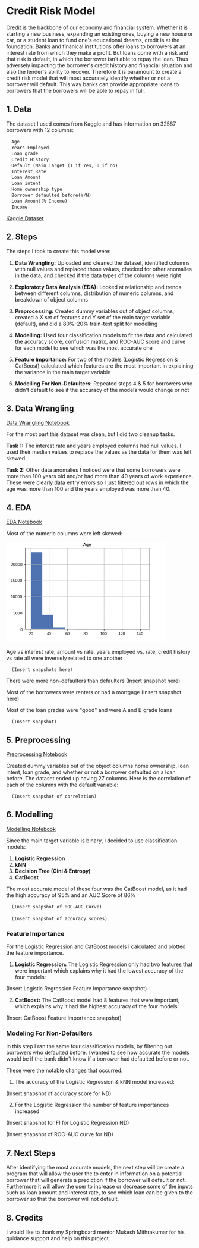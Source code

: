 # Credit Risk Model

Credit is the backbone of our economy and financial system. Whether it is starting a new business, expanding an existing ones, buying a new house or car, or a student loan to fund one's educational dreams, credit is at the foundation. Banks and finanical institutions offer loans to borrowers at an interest rate from which they make a profit. But loans come with a risk and that risk is default, in which the borrower isn't able to repay the loan. Thus adversely impacting the borrower's credit history and financial situation and also the lender's ability to recover. Therefore it is paramount to create a credit risk model that will most accurately identify whether or not a borrower will default. This way banks can provide appropriate loans to borrowers that the borrowers will be able to repay in full.

## 1. Data

The dataset I used comes from Kaggle and has information on 32587 borrowers with 12 columns:

      Age
      Years Employed
      Loan grade
      Credit History
      Default (Main Target (1 if Yes, 0 if no)
      Interest Rate
      Loan Amount
      Loan intent
      Home ownership type
      Borrower defaulted before(Y/N)
      Loan Amount(% Income)
      Income
      
[Kaggle Dataset](https://www.kaggle.com/datasets/laotse/credit-risk-dataset?select=credit_risk_dataset.csv)

## 2. Steps

The steps I took to create this model were:

1. **Data Wrangling:** Uploaded and cleaned the dataset, identified columns with null values and replaced those values, checked for other anomalies in the data, and checked if the data types of the columns were right

2. **Exploratoty Data Analysis (EDA):** Looked at relationship and trends between different columns, distribution of numeric columns, and breakdown of object columns

3. **Preprocessing:** Created dummy variables out of object columns, created a X set of features and Y set of the main target variable (default), and did a 80%-20% train-test split for modelling

4. **Modelling:** Used four classification models to fit the data and calculated the accuracy score, confusion matrix, and ROC-AUC score and curve for each model to see which was the most accurate one

5. **Feature Importance:** For two of the models (Logistic Regression & CatBoost) calculated which features are the most important in explaining the variance in the main target variable 

6. **Modelling For Non-Defaulters:** Repeated steps 4 & 5 for borrowers who didn't default to see if the accuracy of the models would change or not


## 3. Data Wrangling 

[Data Wrangling Notebook](https://github.com/apawar93/Data-Science-Capstone-Project/blob/main/Capstone%20-%20Data%20Wrangling.ipynb)

For the most part this dataset was clean, but I did two cleanup tasks.

**Task 1:** The interest rate and years employed columns had null values. I used their median values to replace the values as the data for them was left skewed

**Task 2:** Other data anomalies I noticed were that some borrowers were more than 100 years old and/or had more than 40 years of work experience. These were clearly data entry errors so I just filtered out rows in which the age was more than 100 and the years employed was more than 40. 


## 4. EDA

[EDA Notebook](https://github.com/apawar93/Data-Science-Capstone-Project/blob/main/Capstone%20-%20EDA.ipynb)

Most of the numeric columns were left skewed:

![](./Snaps/Age%20Dist.PNG)



Age vs interest rate, amount vs rate, years employed vs. rate, credit history vs rate all were inversely related to one another

      (Insert snapshots here)

There were more non-defaulters than defaulters
   (Insert snapshot here)


Most of the borrowers were renters or had a mortgage 
      (Insert snapshot here)


Most of the loan grades were "good" and were A and B grade loans

      (Insert snapshot)



## 5. Preprocessing

[Preprocessing Notebook](https://github.com/apawar93/Data-Science-Capstone-Project/blob/main/Capstone%20-%20Pre-Processing%20%26%20Data%20Training.ipynb)

Created dummy variables out of the object columns home ownership, loan intent, loan grade, and whether or not a borrower defaulted on a loan before. The dataset ended up having 27 columns. Here is the correlation of each of the columns with the default variable:

      (Insert snapshot of correlation)


## 6. Modelling

[Modelling Notebook](https://github.com/apawar93/Data-Science-Capstone-Project/blob/main/Capstone%20-%20Modeling.ipynb)

Since the main target variable is binary, I decided to use classification models:

1. **Logistic Regression**
2. **kNN**
3. **Decision Tree (Gini & Entropy)**
4. **CatBoost**

The most accurate model of these four was the CatBoost model, as it had the high accuracy of 95% and an AUC Score of 86%

      (Insert snapshot of ROC-AUC Curve)
      
      (Insert snapshot of accuracy scores)



### Feature Importance

For the Logistic Regression and CatBoost models I calculated and plotted the feature importance.

1. **Logistic Regression:** The Logistic Regression only had two features that were important which explains why it had the lowest accuracy of the four models:

(Insert Logistic Regression Feature Importance snapshot)
            
2. **CatBoost:** The CatBoost model had 8 features that were important, which explains why it had the highest accuracy of the four models:

(Insert CatBoost Feature Importance snapshot)

### Modeling For Non-Defaulters

In this step I ran the same four classification models, by filtering out borrowers who defaulted before. I wanted to see how accurate the models would be if the bank didn't know if a borrower had defaulted before or not.

These were the notable changes that occurred:

1. The accuracy of the Logistic Regression & kNN model increased:

(Insert snapshot of accuracy score for ND)

2. For the Logistic Regression the number of feature importances increased

(Insert snapshot for FI for Logistic Regression ND)

(Insert snapshot of ROC-AUC curve for ND)


## 7. Next Steps

After identifying the most accurate models, the next step will be create a program that will allow the user the to enter in information on a potential borrower that will generate a prediction if the borrower will default or not. Furthermore it will allow the user to increase or decrease some of the inputs such as loan amount and interest rate, to see which loan can be given to the borrower so that the borrower will not default.

## 8. Credits

I would like to thank my Springboard mentor Mukesh Mithrakumar for his guidance support and help on this project.

